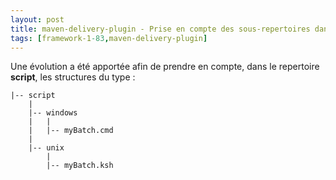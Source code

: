 ```yaml
---
layout: post
title: maven-delivery-plugin - Prise en compte des sous-repertoires dans le module BATCH
tags: [framework-1-83,maven-delivery-plugin]
---
```

Une évolution a été apportée afin de prendre en compte, dans le repertoire **script**, les structures du type :
```
|-- script
    |
    |-- windows
    |   |
    |   |-- myBatch.cmd
    |
    |-- unix
        |
        |-- myBatch.ksh
```